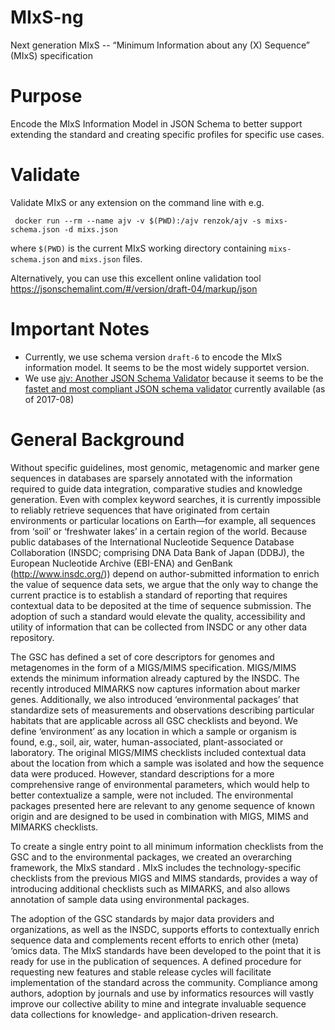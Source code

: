 # MIxS-ng
Next generation MIxS -- “Minimum Information about any (X) Sequence” (MIxS) specification

# Purpose

Encode the MIxS Information Model in JSON Schema to better support extending the standard and creating specific profiles for specific use cases.

# Validate

Validate MIxS or any extension on the command line with e.g.

```
 docker run --rm --name ajv -v $(PWD):/ajv renzok/ajv -s mixs-schema.json -d mixs.json
```
where `$(PWD)` is the current MIxS working directory containing `mixs-schema.json` and `mixs.json` files.

Alternatively, you can use this excellent online validation tool https://jsonschemalint.com/#/version/draft-04/markup/json

# Important Notes

 * Currently, we use schema version `draft-6` to encode the MIxS information model. It seems to be the most widely supportet version.
 * We use [ajv: Another JSON Schema Validator](https://github.com/epoberezkin/ajv) because it seems to be the [fastet and most compliant JSON schema validator](https://survivejs.com/blog/ajv-interview/) currently available (as of 2017-08)


# General Background
Without specific guidelines, most genomic, metagenomic and marker gene sequences in databases are sparsely annotated with the information required to guide data integration, comparative studies and knowledge generation. Even with complex keyword searches, it is currently impossible to reliably retrieve sequences that have originated from certain environments or particular locations on Earth—for example, all sequences from ‘soil’ or ‘freshwater lakes’ in a certain region of the world. Because public databases of the International Nucleotide Sequence Database Collaboration (INSDC; comprising DNA Data Bank of Japan (DDBJ), the European Nucleotide Archive (EBI-ENA) and GenBank (http://www.insdc.org/)) depend on author-submitted information to enrich the value of sequence data sets, we argue that the only way to change the current practice is to establish a standard of reporting that requires contextual data to be deposited at the time of sequence submission. The adoption of such a standard would elevate the quality, accessibility and utility of information that can be collected from INSDC or any other data repository.

The GSC has defined a set of core descriptors for genomes and metagenomes in the form of a MIGS/MIMS specification. MIGS/MIMS extends the minimum information already captured by the INSDC. The recently introduced MIMARKS now captures information about marker genes. Additionally, we also introduced ‘environmental packages’ that standardize sets of measurements and observations describing particular habitats that are applicable across all GSC checklists and beyond. We define ‘environment’ as any location in which a sample or organism is found, e.g., soil, air, water, human-associated, plant-associated or laboratory. The original MIGS/MIMS checklists included contextual data about the location from which a sample was isolated and how the sequence data were produced. However, standard descriptions for a more comprehensive range of environmental parameters, which would help to better contextualize a sample, were not included. The environmental packages presented here are relevant to any genome sequence of known origin and are designed to be used in combination with MIGS, MIMS and MIMARKS checklists.

To create a single entry point to all minimum information checklists from the GSC and to the environmental packages, we created an overarching framework, the MIxS standard . MIxS includes the technology-specific checklists from the previous MIGS and MIMS standards, provides a way of introducing additional checklists such as MIMARKS, and also allows annotation of sample data using environmental packages.

The adoption of the GSC standards by major data providers and organizations, as well as the INSDC, supports efforts to contextually enrich sequence data and complements recent efforts to enrich other (meta) ‘omics data. The MIxS standards have been developed to the point that it is ready for use in the publication of sequences. A defined procedure for requesting new features and stable release cycles will facilitate implementation of the standard across the community. Compliance among authors, adoption by journals and use by informatics resources will vastly improve our collective ability to mine and integrate invaluable sequence data collections for knowledge- and application-driven research.
